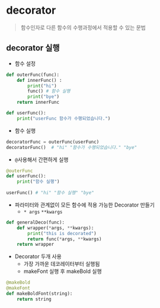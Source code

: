 # decorator

> 함수인자로 다른 함수의 수행과정에서 적용할 수 있는 문법



## decorator 실행

- 함수 설정

```python
def outerFunc(func):
    def innerFunc() : 
        print("hi")
        func() # 함수 실행
        print("bye")
    return innerFunc

def userFunc():
    print("userFunc 함수가 수행되었습니다.")
```

- 함수 실행

```python
decoratorFunc = outerFunc(userFunc)
decoratorFunc()  # "hi" "함수가 수행되었습니다." "bye"
```



- `@`사용해서 간편하게 실행

```python
@outerFunc
def userFunc():
    print("함수 실행")
    
userFunc() # "hi" "함수 실행" "bye"
```



- 파라미터와 관계없이 모든 함수에 적용 가능한 Decorator 만들기
  - `* args`  `**kwargs`

```python 
def generalDeco(func):
    def wrapper(*args, **kwargs):
        print("this is decorated")
        return func(*args, **kwargs)
    return wrapper
```



- Decorator 두개 사용
  - 가장 가까운 데코레이터부터 실행됨
  - makeFont 실행 후 makeBold 실행

```python
@makeBold
@makeFont
def makeBoldFont(string):
    return string
```



